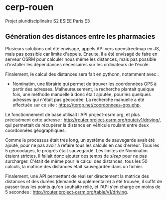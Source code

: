 # cerp-rouen
Projet pluridisciplinaire S2 ESIEE Paris E3

## Génération des distances entre les pharmacies

Plusieurs solutions ont été envisagé, appels API vers openstreetmap en JS, mais pas possible car limite d'appels. Ensuite, il a été envisagé de faire en serveur OSRM pour calculer nous même les distances, mais pas possible d'installer les dépendances nécessaires sur les ordinateurs de l'école.

Finalement, le calcul des distances sera fait en pythonn, notamment avec : 
- Nominatim, une librairie qui permet de trouver les coordonnées GPS à partir des adresses. Malheureusement, la recherche plantait quelque fois, une méthode manuelle à donc était ajoutée, pour les quelques adresses qui n'était pas géocodée. La recherche manuelle a été effectuée sur ce site : https://torop.net/coordonnees-gps.php.

Le fonctionnement de base utilisait l'API project-osrm.org, et plus précisément cette adresse : http://router.project-osrm.org/route/v1/driving/, qui permettait de récupérer la distance en véhicule roulant entre deux coordonnées géographiques.

Comme le processus était très long, un système de sauvegarde avait été ajouté, pour ne pas avoir à refaire tous les calculs en cas d'erreur. Tous les 5 géocodages, le progrès était sauvegardé. Les limites de Nominatim étaient strictes, il fallait donc ajouter des temps de *sleep* pour ne pas surcharger. C'était de même pour le calcul des distances, tous les 50 calculs, la matrice des distances était sauvegardée dans un fichier.

Finalement, une API permettant de réaliser directement la matrice des distances et des durées (demande supplémentaire) a été trouvée, il suffit de passer tous les points qu'on souhaite relié, et l'API s'en charge en moins de 5 secondes : http://router.project-osrm.org/table/v1/driving. 